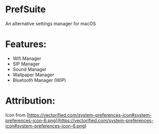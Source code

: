 # PrefSuite
An alternative settings manager for macOS

# Features:
  - Wifi Manager
  - SIP Manager
  - Sound Manager
  - Wallpaper Manager
  - Bluetooth Manager (WIP)

# Attribution:
Icon from [https://vectorified.com/system-preferences-icon#system-preferences-icon-6.png](https://vectorified.com/system-preferences-icon#system-preferences-icon-6.png)
